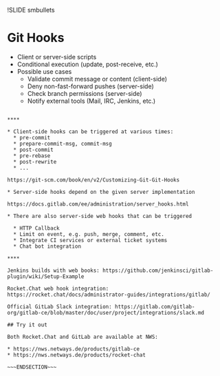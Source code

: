 !SLIDE smbullets
# Git Hooks

* Client or server-side scripts
* Conditional execution (update, post-receive, etc.)
* Possible use cases
  * Validate commit message or content (client-side)
  * Deny non-fast-forward pushes (server-side)
  * Check branch permissions (server-side)
  * Notify external tools (Mail, IRC, Jenkins, etc.)

~~~SECTION:handouts~~~

****

* Client-side hooks can be triggered at various times:
  * pre-commit
  * prepare-commit-msg, commit-msg
  * post-commit
  * pre-rebase
  * post-rewrite
  * ...

https://git-scm.com/book/en/v2/Customizing-Git-Git-Hooks

* Server-side hooks depend on the given server implementation

https://docs.gitlab.com/ee/administration/server_hooks.html

* There are also server-side web hooks that can be triggered

  * HTTP Callback
  * Limit on event, e.g. push, merge, comment, etc.
  * Integrate CI services or external ticket systems
  * Chat bot integration

****

Jenkins builds with web books: https://github.com/jenkinsci/gitlab-plugin/wiki/Setup-Example

Rocket.Chat web hook integration: https://rocket.chat/docs/administrator-guides/integrations/gitlab/

Official GitLab Slack integration: https://gitlab.com/gitlab-org/gitlab-ce/blob/master/doc/user/project/integrations/slack.md

## Try it out

Both Rocket.Chat and GitLab are available at NWS:

* https://nws.netways.de/products/gitlab-ce
* https://nws.netways.de/products/rocket-chat

~~~ENDSECTION~~~
